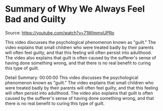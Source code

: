 # Summary of Why We Always Feel Bad and Guilty

Source: https://youtube.com/watch?v=71WImmxUPRo

This video discusses the psychological phenomenon known as "guilt." The video explains that small children who were treated badly by their parents will often feel guilty, and that this feeling will often persist into adulthood. The video also explains that guilt is often caused by the sufferer's sense of having done something wrong, and that there is no real benefit to curing this type of guilt.

Detail Summary: 
00:00:00
This video discusses the psychological phenomenon known as "guilt." The video explains that small children who were treated badly by their parents will often feel guilty, and that this feeling will often persist into adulthood. The video also explains that guilt is often caused by the sufferer's sense of having done something wrong, and that there is no real benefit to curing this type of guilt.


